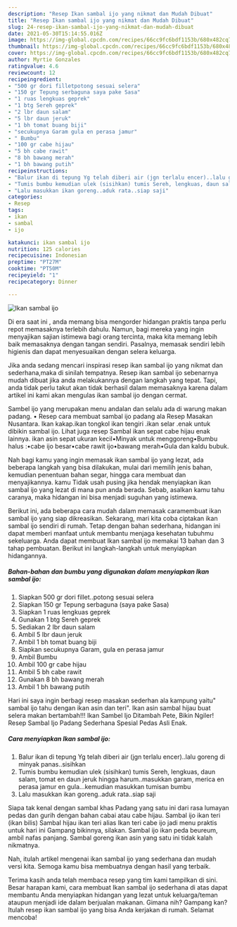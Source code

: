 ```yaml
---
description: "Resep Ikan sambal ijo yang nikmat dan Mudah Dibuat"
title: "Resep Ikan sambal ijo yang nikmat dan Mudah Dibuat"
slug: 24-resep-ikan-sambal-ijo-yang-nikmat-dan-mudah-dibuat
date: 2021-05-30T15:14:55.016Z
image: https://img-global.cpcdn.com/recipes/66cc9fc6bdf1153b/680x482cq70/ikan-sambal-ijo-foto-resep-utama.jpg
thumbnail: https://img-global.cpcdn.com/recipes/66cc9fc6bdf1153b/680x482cq70/ikan-sambal-ijo-foto-resep-utama.jpg
cover: https://img-global.cpcdn.com/recipes/66cc9fc6bdf1153b/680x482cq70/ikan-sambal-ijo-foto-resep-utama.jpg
author: Myrtie Gonzales
ratingvalue: 4.6
reviewcount: 12
recipeingredient:
- "500 gr dori filletpotong sesuai selera"
- "150 gr Tepung serbaguna saya pake Sasa"
- "1 ruas lengkuas geprek"
- "1 btg Sereh geprek"
- "2 lbr daun salam"
- "5 lbr daun jeruk"
- "1 bh tomat buang biji"
- "secukupnya Garam gula en perasa jamur"
- " Bumbu"
- "100 gr cabe hijau"
- "5 bh cabe rawit"
- "8 bh bawang merah"
- "1 bh bawang putih"
recipeinstructions:
- "Balur ikan di tepung Yg telah diberi air (jgn terlalu encer)..lalu goreng di minyak panas..sisihkan"
- "Tumis bumbu kemudian ulek (sisihkan) tumis Sereh, lengkuas, daun salam, tomat en daun jeruk hingga harum..masukkan garam, merica en perasa jamur en gula...kemudian masukkan tumisan bumbu"
- "Lalu masukkan ikan goreng..aduk rata..siap saji"
categories:
- Resep
tags:
- ikan
- sambal
- ijo

katakunci: ikan sambal ijo 
nutrition: 125 calories
recipecuisine: Indonesian
preptime: "PT27M"
cooktime: "PT50M"
recipeyield: "1"
recipecategory: Dinner

---
```



![Ikan sambal ijo](https://img-global.cpcdn.com/recipes/66cc9fc6bdf1153b/680x482cq70/ikan-sambal-ijo-foto-resep-utama.jpg)

Di era  saat ini , anda memang bisa mengorder hidangan praktis tanpa perlu repot memasaknya terlebih dahulu. Namun, bagi mereka yang ingin menyajikan sajian istimewa bagi orang tercinta, maka kita memang lebih baik memasaknya dengan tangan sendiri. Pasalnya, memasak sendiri lebih higienis dan dapat menyesuaikan dengan selera keluarga.

Jika anda sedang mencari inspirasi resep ikan sambal ijo yang nikmat dan sederhana,maka di sinilah tempatnya. Resep ikan sambal ijo  sebenarnya mudah dibuat jika anda melakukannya dengan langkah yang tepat. Tapi, anda tidak perlu takut akan tidak berhasil dalam memasaknya 
karena dalam artikel ini kami akan mengulas ikan sambal ijo dengan cermat.  

Sambel ijo yang merupakan menu andalan dan selalu ada di warung makan padang. • Resep cara membuat sambal ijo padang ala Resep Masakan Nusantara. Ikan kakap.ikan tongkol ikan tengiri .ikan selar .enak untuk dibikin sambal ijo. Lihat juga resep Sambal ikan sepat cabe hijau enak lainnya. ikan asin sepat ukuran kecil•Minyak untuk menggoreng•Bumbu halus :•cabe ijo besar•cabe rawit ijo•bawang merah•Gula dan kaldu bubuk.

Nah bagi kamu yang ingin memasak ikan sambal ijo yang lezat, ada beberapa langkah yang bisa dilakukan, mulai dari memilih jenis bahan, kemudian penentuan bahan segar, hingga cara membuat dan menyajikannya. kamu Tidak usah pusing jika hendak menyiapkan ikan sambal ijo yang lezat di mana pun anda berada. Sebab, asalkan kamu  tahu caranya, maka hidangan ini bisa menjadi suguhan yang istimewa.

Berikut ini, ada beberapa cara mudah dalam memasak caramembuat ikan sambal ijo yang siap dikreasikan. Sekarang, mari kita coba ciptakan ikan sambal ijo sendiri di rumah. Tetap dengan bahan sederhana, hidangan ini dapat memberi manfaat untuk membantu menjaga kesehatan tubuhmu sekeluarga. Anda dapat membuat Ikan sambal ijo memakai 13 bahan dan 3 tahap pembuatan. Berikut ini langkah-langkah untuk menyiapkan hidangannya.

<!--inarticleads1-->

##### Bahan-bahan dan bumbu yang digunakan dalam menyiapkan Ikan sambal ijo:

1. Siapkan 500 gr dori fillet..potong sesuai selera
1. Siapkan 150 gr Tepung serbaguna (saya pake Sasa)
1. Siapkan 1 ruas lengkuas geprek
1. Gunakan 1 btg Sereh geprek
1. Sediakan 2 lbr daun salam
1. Ambil 5 lbr daun jeruk
1. Ambil 1 bh tomat buang biji
1. Siapkan secukupnya Garam, gula en perasa jamur
1. Ambil  Bumbu
1. Ambil 100 gr cabe hijau
1. Ambil 5 bh cabe rawit
1. Gunakan 8 bh bawang merah
1. Ambil 1 bh bawang putih


Hari ini saya ingin berbagi resep masakan sederhan ala kampung yaitu&#34; sambal ijo tahu dengan ikan asin dan teri&#34;. Ikan asin sambal hijau buat selera makan bertambah!!! Ikan Sambel Ijo Ditambah Pete, Bikin Ngiler! Resep Sambal Ijo Padang Sederhana Spesial Pedas Asli Enak. 

<!--inarticleads2-->

##### Cara menyiapkan Ikan sambal ijo:

1. Balur ikan di tepung Yg telah diberi air (jgn terlalu encer)..lalu goreng di minyak panas..sisihkan
1. Tumis bumbu kemudian ulek (sisihkan) tumis Sereh, lengkuas, daun salam, tomat en daun jeruk hingga harum..masukkan garam, merica en perasa jamur en gula...kemudian masukkan tumisan bumbu
1. Lalu masukkan ikan goreng..aduk rata..siap saji


Siapa tak kenal dengan sambal khas Padang yang satu ini dari rasa lumayan pedas dan gurih dengan bahan cabai atau cabe hijau. Sambal ijo ikan teri (ikan bilis) Sambal hijau ikan teri alias Ikan teri cabe ijo jadi menu praktis untuk hari ini Gampang bikinnya, silakan. Sambal ijo ikan peda beureum, ambil nafas panjang. Sambal goreng ikan asin yang satu ini tidak kalah nikmatnya. 

Nah, itulah artikel mengenai  ikan sambal ijo  yang sederhana dan mudah versi kita. Semoga kamu bisa membuatnya dengan hasil yang terbaik. 

Terima kasih anda telah membaca resep yang tim kami tampilkan di sini. Besar harapan kami, cara membuat  Ikan sambal ijo sederhana di atas dapat membantu Anda menyiapkan hidangan yang lezat untuk keluarga/teman ataupun menjadi ide dalam berjualan makanan. Gimana nih? Gampang kan? Itulah resep ikan sambal ijo yang bisa Anda kerjakan di rumah. Selamat mencoba!

